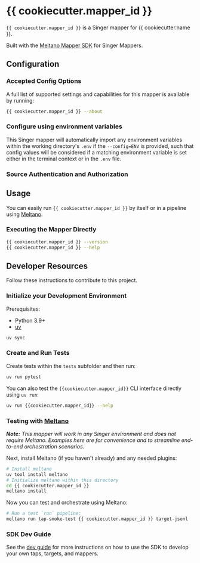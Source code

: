 # {{ cookiecutter.mapper_id }}

`{{ cookiecutter.mapper_id }}` is a Singer mapper for {{ cookiecutter.name }}.

Built with the [Meltano Mapper SDK](https://sdk.meltano.com) for Singer Mappers.

<!--

Developer TODO: Update the below as needed to correctly describe the install procedure. For instance, if you do not have a PyPI repo, or if you want users to directly install from your git repo, you can modify this step as appropriate.

## Installation

Install from PyPI:

```bash
uv tool install {{ cookiecutter.mapper_id }}
```

Install from GitHub:

```bash
uv tool install git+https://github.com/ORG_NAME/{{ cookiecutter.mapper_id }}.git@main
```

-->

## Configuration

### Accepted Config Options

<!--
Developer TODO: Provide a list of config options accepted by the mapper.

This section can be created by copy-pasting the CLI output from:

```
{{ cookiecutter.mapper_id }} --about --format=markdown
```
-->

A full list of supported settings and capabilities for this
mapper is available by running:

```bash
{{ cookiecutter.mapper_id }} --about
```

### Configure using environment variables

This Singer mapper will automatically import any environment variables within the working directory's
`.env` if the `--config=ENV` is provided, such that config values will be considered if a matching
environment variable is set either in the terminal context or in the `.env` file.

### Source Authentication and Authorization

<!--
Developer TODO: If your mapper requires special access on the source system, or any special authentication requirements, provide those here.
-->

## Usage

You can easily run `{{ cookiecutter.mapper_id }}` by itself or in a pipeline using [Meltano](https://meltano.com/).

### Executing the Mapper Directly

```bash
{{ cookiecutter.mapper_id }} --version
{{ cookiecutter.mapper_id }} --help
```

## Developer Resources

Follow these instructions to contribute to this project.

### Initialize your Development Environment

Prerequisites:

- Python 3.9+
- [uv](https://docs.astral.sh/uv/)

```bash
uv sync
```

### Create and Run Tests

Create tests within the `tests` subfolder and
then run:

```bash
uv run pytest
```

You can also test the `{{cookiecutter.mapper_id}}` CLI interface directly using `uv run`:

```bash
uv run {{cookiecutter.mapper_id}} --help
```

### Testing with [Meltano](https://www.meltano.com)

_**Note:** This mapper will work in any Singer environment and does not require Meltano.
Examples here are for convenience and to streamline end-to-end orchestration scenarios._

<!--
Developer TODO:
Your project comes with a custom `meltano.yml` project file already created. Open the `meltano.yml` and follow any "TODO" items listed in
the file.
-->

Next, install Meltano (if you haven't already) and any needed plugins:

```bash
# Install meltano
uv tool install meltano
# Initialize meltano within this directory
cd {{ cookiecutter.mapper_id }}
meltano install
```

Now you can test and orchestrate using Meltano:

```bash
# Run a test `run` pipeline:
meltano run tap-smoke-test {{ cookiecutter.mapper_id }} target-jsonl
```

### SDK Dev Guide

See the [dev guide](https://sdk.meltano.com/en/latest/dev_guide.html) for more instructions on how to use the SDK to
develop your own taps, targets, and mappers.
